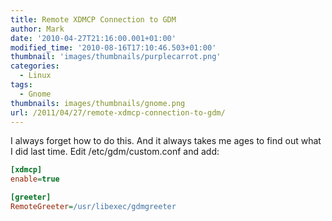 ```yaml
---
title: Remote XDMCP Connection to GDM
author: Mark
date: '2010-04-27T21:16:00.001+01:00'
modified_time: '2010-08-16T17:10:46.503+01:00'
thumbnail: 'images/thumbnails/purplecarrot.png'
categories:
  - Linux
tags:
  - Gnome
thumbnails: images/thumbnails/gnome.png
url: /2011/04/27/remote-xdmcp-connection-to-gdm/
---
```



I always forget how to do this. And it always takes me ages to find out what I did last time. Edit /etc/gdm/custom.conf and add:

```ini
[xdmcp]
enable=true

[greeter]
RemoteGreeter=/usr/libexec/gdmgreeter
```
